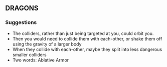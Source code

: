 
DRAGONS
-------

### Suggestions
 - The colliders, rather than just being targeted at you, could orbit you.
 - Then you would need to collide them with each-other, or shake them off
   using the gravity of a larger body
 - When they collide with each-other, maybe they split into less dangerous smaller colliders
 - Two words: Ablative Armor

